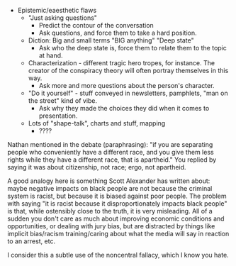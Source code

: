 - Epistemic/eaesthetic flaws
  - "Just asking questions"
    - Predict the contour of the conversation
    - Ask questions, and force them to take a hard position.
  - Diction: Big and small terms "BIG anything" "Deep state"
    - Ask who the deep state is, force them to relate them to the topic at hand.
  - Characterization - different tragic hero tropes, for instance. The creator of the conspiracy theory will often portray themselves in this way. 
    - Ask more and more questions about the person's character.
  - "Do it yourself" - stuff conveyed in newsletters, pamphlets, "man on the street" kind of vibe.
    - Ask why they made the choices they did when it comes to presentation.
  - Lots of "shape-talk", charts and stuff, mapping
    - ????


Nathan mentioned in the debate (paraphrasing): "if you are separating people who conveniently have a different race, and you give them less rights while they have a different race, that is apartheid." You replied by saying it was about citizenship, not race; ergo, not apartheid.

A good analogy here is something Scott Alexander has written about: maybe negative impacts on black people are not because the criminal system is racist, but because it is biased against poor people. The problem with saying "it is racist because it disproportionately impacts black people" is that, while ostensibly close to the truth, it is very misleading. All of a sudden you don't care as much about improving economic conditions and opportunities, or dealing with jury bias, but are distracted by things like implicit bias/racism training/caring about what the media will say in reaction to an arrest, etc. 

I consider this a subtle use of the noncentral fallacy, which I know you hate.
#